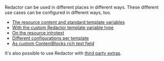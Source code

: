 Redactor can be used in different places in different ways. These different use cases can be configured in different ways, too. 

- [The resource content and standard template variables](Content)
- [With the custom Redactor template variable type](Template_Variables)
- [On the resource introtext](Introtext)
- [Different configurations per template](Template)
- [As custom ContentBlocks rich text field](ContentBlocks)

It's also possible to use Redactor with [third party extras](Third_Party_Extras). 

